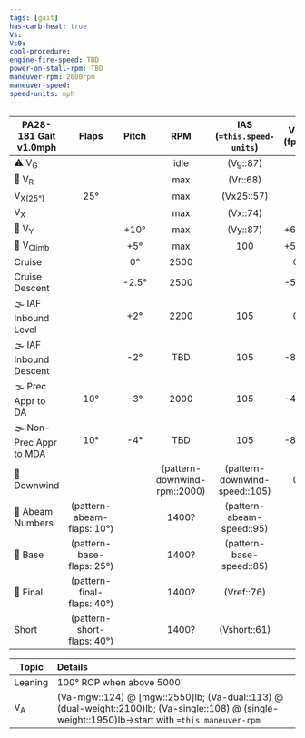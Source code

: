 ```yaml
---
tags: [gait]
has-carb-heat: true
Vs:
Vs0:
cool-procedure:
engine-fire-speed: TBD
power-on-stall-rpm: TBD
maneuver-rpm: 2000rpm
maneuver-speed: 
speed-units: mph
---
```


| **PA28-181 Gait** v1.0mph |         **Flaps**          | **Pitch** |           **RPM**            | **IAS (`=this.speed-units`)** | **VSI (fpm)** |
| ------------------------- |:--------------------------:|:---------:|:----------------------------:|:-----------------------------:|:-------------:|
| ⚠️ V<sub>G</sub>          |                            |           |             idle             |           (Vg::87)            |               |
| 🛫 V<sub>R</sub>          |                            |           |             max              |           (Vr::68)            |               |
| V<sub>X(25°)</sub>        |            25°             |           |             max              |          (Vx25::57)           |               |
| V<sub>X</sub>             |                            |           |             max              |           (Vx::74)            |               |
| 🛫 V<sub>Y</sub>          |                            |   +10°    |             max              |           (Vy::87)            |     +600      |
| 🛫 V<sub>Climb</sub>      |                            |    +5°    |             max              |              100              |     +500      |
| Cruise                    |                            |    0°     |             2500             |                               |       0       |
| Cruise Descent            |                            |  \-2.5°   |             2500             |                               |     \-500     |
| 🌫️ IAF Inbound Level      |                            |    +2°    |             2200             |              105              |       0       |
| 🌫️ IAF Inbound Descent    |                            |   \-2°    |             TBD              |              105              |     \-800     |
| 🌫️ Prec Appr to DA        |            10°             |   \-3°    |             2000             |              105              |     \-450     |
| 🌫️ Non-Prec Appr to MDA   |            10°             |   \-4°    |             TBD              |              105              |     \-800     |
| 🛬 Downwind               |                            |           | (pattern-downwind-rpm::2000) | (pattern-downwind-speed::105) |       0       |
| 🛬 Abeam Numbers          | (pattern-abeam-flaps::10°) |           |            1400?             |   (pattern-abeam-speed::95)   |               |
| 🛬 Base                   | (pattern-base-flaps::25°)  |           |            1400?             |   (pattern-base-speed::85)    |               |
| 🛬 Final                  | (pattern-final-flaps::40°) |           |            1400?             |          (Vref::76)           |               |
| Short                     | (pattern-short-flaps::40°) |           |            1400?             |         (Vshort::61)          |               |

| Topic         | Details                                                                                                                                              |
| ------------- |:---------------------------------------------------------------------------------------------------------------------------------------------------- |
| Leaning       | 100° ROP when above 5000'                                                                                                                            |
| V<sub>A</sub> | (Va-mgw::124) @ [mgw::2550]lb; (Va-dual::113) @ (dual-weight::2100)lb; (Va-single::108) @ (single-weight::1950)lb->start with `=this.maneuver-rpm` |